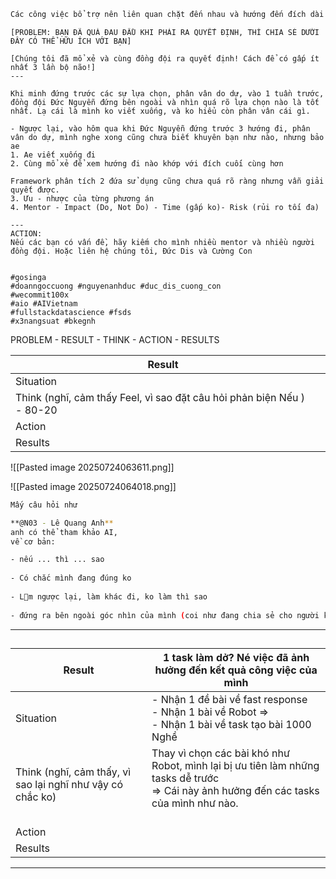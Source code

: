 ```bash
Các công việc bổ trợ nên liên quan chặt đến nhau và hướng đến đích dài hạn :3
```

```
[PROBLEM: BẠN ĐÃ QUÁ ĐAU ĐẦU KHI PHẢI RA QUYẾT ĐỊNH, THÌ CHIA SẺ DƯỚI ĐÂY CÓ THỂ HỮU ÍCH VỚI BẠN]  
  
[Chúng tôi đã mổ xẻ và cùng đồng đội ra quyết định! Cách để có gấp ít nhất 3 lần bộ não!]  
---  
  
Khi minh đứng trước các sự lựa chọn, phân vân do dự, vào 1 tuần trước, đồng đội Đức Nguyễn đứng bên ngoài và nhìn quá rõ lựa chọn nào là tốt nhất. Lạ cái là mình ko viết xuống, và ko hiểu còn phân vân cái gì.  
  
- Ngược lại, vào hôm qua khi Đức Nguyễn đứng trước 3 hướng đi, phân vân do dự, mình nghe xong cũng chưa biết khuyên bạn như nào, nhưng bảo ae  
1. Ae viết xuống đi  
2. Cùng mổ xẻ để xem hướng đi nào khớp với đích cuối cùng hơn  
  
Framework phân tích 2 đứa sử dụng cũng chưa quá rõ ràng nhưng vẫn giải quyết được.  
3. Ưu - nhược của từng phương án  
4. Mentor - Impact (Do, Not Do) - Time (gấp ko)- Risk (rủi ro tối đa)  
  
---  
ACTION:  
Nếu các bạn có vấn đề, hãy kiếm cho mình nhiều mentor và nhiều người đồng đội. Hoặc liên hệ chúng tôi, Đức Dis và Cường Con  
  

#gosinga
#doanngoccuong #nguyenanhduc #duc_dis_cuong_con
#wecommit100x 
#aio #AIVietnam
#fullstackdatascience #fsds
#x3nangsuat #bkegnh
```

PROBLEM - RESULT - THINK - ACTION - RESULTS

| Result                                                                 | <br>     |
| ---------------------------------------------------------------------- | -------- |
| Situation                                                              |          |
| Think (nghĩ, cảm thấy Feel, vì sao đặt câu hỏi phản biện Nếu ) - 80-20 | <br><br> |
| Action                                                                 | <br>     |
| Results                                                                |          |
![[Pasted image 20250724063611.png]]

![[Pasted image 20250724064018.png]]

```bash
Mấy câu hỏi như 

**@N03 - Lê Quang Anh**  
anh có thể tham khảo AI,  
về cơ bản:  

- nếu ... thì ... sao  
    
- Có chắc mình đang đúng ko  
    
- Lm ngược lại, làm khác đi, ko làm thì sao  
    
- đứng ra bên ngoài góc nhìn của mình (coi như đang chia sẻ cho người khác, ... thường đưa lời khuyên cho Huynh đệ khác dễ hơn nhiều ạ)
```

--- 
## 


| Result                                                     | 1 task làm dở? Né việc đã ảnh hưởng đến kết quả công việc của mình<br>                                                                             |
| ---------------------------------------------------------- | -------------------------------------------------------------------------------------------------------------------------------------------------- |
| Situation                                                  | - Nhận 1 đề bài về fast response <br>- Nhận 1 bài về Robot =><br>- Nhận 1 bài về task tạo bài 1000 Nghề <br>                                       |
| Think (nghĩ, cảm thấy, vì sao lại nghĩ như vậy có chắc ko) | Thay vì chọn các bài khó như Robot, mình lại bị ưu tiên làm những tasks dễ trước <br>=> Cái này ảnh hưởng đến các tasks của mình như nào. <br><br> |
| Action                                                     | <br>                                                                                                                                               |
| Results                                                    |                                                                                                                                                    |


---

